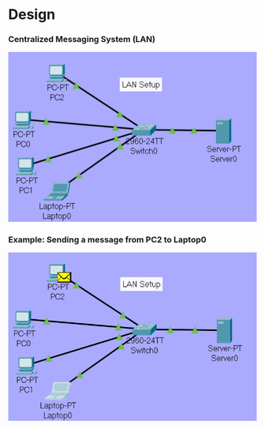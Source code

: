 # Design
### Centralized Messaging System (LAN)  
![alt text](https://github.com/MattBcsueb/CS401-Project-References/blob/main/LANimg.png)

### Example: Sending a message from PC2 to Laptop0
![alt text](https://github.com/MattBcsueb/CS401-Project-References/blob/main/LANsetup.gif)
